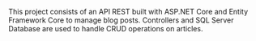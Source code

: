 This project consists of an API REST built with ASP.NET Core and Entity Framework Core to manage blog posts. Controllers and SQL Server Database are used to handle CRUD operations on articles.
